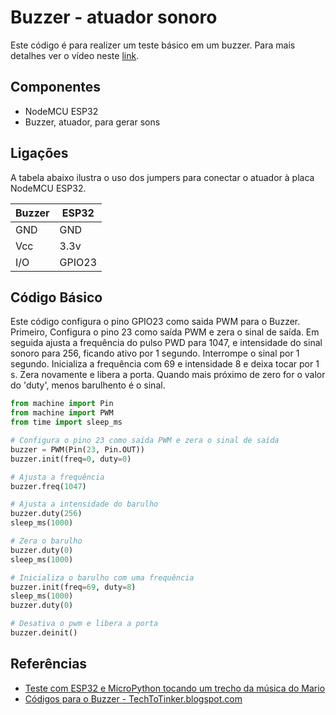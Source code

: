 # Buzzer - atuador sonoro 

Este código é para realizer um teste básico em um buzzer. Para mais detalhes ver o vídeo neste [link](https://youtu.be/XGheCgyzBLo). 

## Componentes 
* NodeMCU ESP32 
* Buzzer, atuador, para gerar sons

## Ligações 

A tabela abaixo ilustra o uso dos jumpers para conectar o atuador à placa NodeMCU ESP32. 

| Buzzer | ESP32 |
| --------------- | --------------- | 
| GND | GND  | 
| Vcc | 3.3v | 
| I/O  | GPIO23 | 

## Código Básico 
Este código configura o pino GPIO23 como saida PWM para o Buzzer. Primeiro, Configura o pino 23 como saída PWM e zera o sinal de saída. Em seguida ajusta a frequência do pulso PWD para 1047, e intensidade do sinal sonoro para 256, ficando ativo por 1 segundo. Interrompe o sinal por 1 segundo. Inicializa a frequência com 69 e intensidade 8 e deixa tocar por 1 s. Zera novamente e libera a porta. Quando mais próximo de zero for o valor do 'duty', menos barulhento é o sinal. 

```python 
from machine import Pin
from machine import PWM
from time import sleep_ms

# Configura o pino 23 como saída PWM e zera o sinal de saída
buzzer = PWM(Pin(23, Pin.OUT))
buzzer.init(freq=0, duty=0)

# Ajusta a frequência
buzzer.freq(1047)

# Ajusta a intensidade do barulho
buzzer.duty(256)
sleep_ms(1000)

# Zera o barulho
buzzer.duty(0)
sleep_ms(1000)

# Inicializa o barulho com uma frequência
buzzer.init(freq=69, duty=8)
sleep_ms(1000)
buzzer.duty(0)

# Desativa o pwm e libera a porta
buzzer.deinit()
```
 
## Referências 
 
* [Teste com ESP32 e MicroPython tocando um trecho da música do Mario](https://youtu.be/N2lBoXjElc0) 
* [Códigos para o Buzzer - TechToTinker.blogspot.com](https://techtotinker.blogspot.com/2021/06/038-micropython-technotes-buzzer.html)